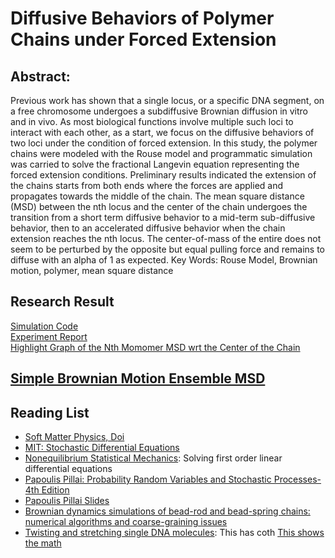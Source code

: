 # Diffusive Behaviors of Polymer Chains under Forced Extension
## Abstract: 
Previous work has shown that a single locus, or a specific DNA segment, on a free chromosome undergoes a subdiffusive Brownian diffusion in vitro and in vivo. As most biological functions involve multiple such loci to interact with each other, as a start, we focus on the diffusive behaviors of two loci under the condition of forced extension. In this study, the polymer chains were modeled with the Rouse model and programmatic simulation was carried to solve the fractional Langevin equation representing the forced extension conditions. Preliminary results indicated the extension of the chains starts from both ends where the forces are applied and propagates towards the middle of the chain. The mean square distance (MSD) between the nth locus and the center of the chain undergoes the transition from a short term diffusive behavior to a mid-term sub-diffusive behavior, then to an accelerated diffusive behavior when the chain extension reaches the nth locus. The center-of-mass of the entire does not seem to be perturbed by the opposite but equal pulling force and remains to diffuse with an alpha of 1 as expected.
Key Words: Rouse Model, Brownian motion, polymer, mean square distance

## Research Result
[Simulation Code](python_test/bm_test/test_3d.py)<br> 
[Experiment Report](data/dynamics/force_extension_dynamics/dynamics_of_force_extension_of_dna.md)<br> 
[Highlight Graph of the Nth Momomer MSD wrt the Center of the Chain](https://docs.google.com/spreadsheets/d/e/2PACX-1vQ0MQw2Pa8abpHk2KiH6BZaIXhbKDfTusS5cA4SvKvIuDEg80QPQF26xqr-rOOgEevIqeUlIlV-2yPD/pubchart?oid=397119336&format=interactive)

## [Simple Brownian Motion Ensemble MSD](resources/simple_brownian_motion_simulation.png)

## Reading List
- [Soft Matter Physics, Doi](https://kupdf.net/download/cgxnqsoftmatterphysics_59b0bb83dc0d609e1e568edb_pdf)
- [MIT: Stochastic Differential Equations](https://ocw.mit.edu/courses/mathematics/18-s096-topics-in-mathematics-with-applications-in-finance-fall-2013/lecture-notes/MIT18_S096F13_lecnote21.pdf)
- [Nonequilibrium Statistical Mechanics](https://chz276.ust.hk/public/Cloud::siqin/References/Robert%20Zwanzig%20Nonequilibrium%20Statistical%20Mechanics.pdf): Solving first order linear differential equations
- [Papoulis Pillai: Probability Random Variables and Stochastic Processes-4th Edition](http://ce.sharif.edu/courses/97-98/1/ce181-1/resources/root/Text_Books_References/Papoulis_Pillai_Probability_RandomVariables_and_Stochastic_Processes-4th_Edition_2002.pdf)
- [Papoulis Pillai Slides](https://www.mhhe.com/engcs/electrical/papoulis/)
- [Brownian dynamics simulations of bead-rod and bead-spring chains: numerical algorithms and coarse-graining issues](http://www.polyhub.org/pub/Documentation/CoarseGrainedAndMultiscaleSimulation/bamin_09.pdf)
- [Twisting and stretching single DNA molecules](https://www.sciencedirect.com/science/article/pii/S0079610700000183): This has coth
  [This shows the math](https://www.wolframalpha.com/input/?i=derivative+of+y%3Dln%281%2Fx+*+sinh%28x%29%29)
